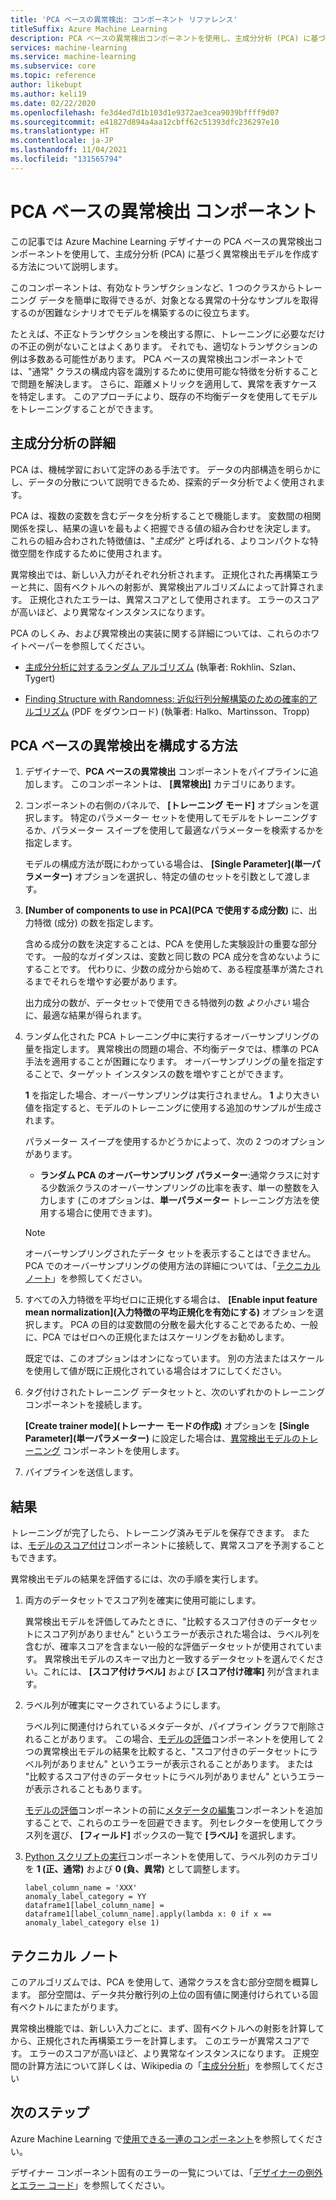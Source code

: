 ```yaml
---
title: 'PCA ベースの異常検出: コンポーネント リファレンス'
titleSuffix: Azure Machine Learning
description: PCA ベースの異常検出コンポーネントを使用し、主成分分析 (PCA) に基づく異常検出モデルを作成する方法を学習します。
services: machine-learning
ms.service: machine-learning
ms.subservice: core
ms.topic: reference
author: likebupt
ms.author: keli19
ms.date: 02/22/2020
ms.openlocfilehash: fe3d4ed7d1b103d1e9372ae3cea9039bffff9d07
ms.sourcegitcommit: e41827d894a4aa12cbff62c51393dfc236297e10
ms.translationtype: HT
ms.contentlocale: ja-JP
ms.lasthandoff: 11/04/2021
ms.locfileid: "131565794"
---
```

# <a name="pca-based-anomaly-detection-component"></a>PCA ベースの異常検出 コンポーネント

この記事では Azure Machine Learning デザイナーの PCA ベースの異常検出コンポーネントを使用して、主成分分析 (PCA) に基づく異常検出モデルを作成する方法について説明します。

このコンポーネントは、有効なトランザクションなど、1 つのクラスからトレーニング データを簡単に取得できるが、対象となる異常の十分なサンプルを取得するのが困難なシナリオでモデルを構築するのに役立ちます。 

たとえば、不正なトランザクションを検出する際に、トレーニングに必要なだけの不正の例がないことはよくあります。 それでも、適切なトランザクションの例は多数ある可能性があります。 PCA ベースの異常検出コンポーネントでは、"通常" クラスの構成内容を識別するために使用可能な特徴を分析することで問題を解決します。 さらに、距離メトリックを適用して、異常を表すケースを特定します。 このアプローチにより、既存の不均衡データを使用してモデルをトレーニングすることができます。

## <a name="more-about-principal-component-analysis"></a>主成分分析の詳細

PCA は、機械学習において定評のある手法です。 データの内部構造を明らかにし、データの分散について説明できるため、探索的データ分析でよく使用されます。

PCA は、複数の変数を含むデータを分析することで機能します。 変数間の相関関係を探し、結果の違いを最もよく把握できる値の組み合わせを決定します。 これらの組み合わされた特徴値は、"*主成分*" と呼ばれる、よりコンパクトな特徴空間を作成するために使用されます。

異常検出では、新しい入力がそれぞれ分析されます。 正規化された再構築エラーと共に、固有ベクトルへの射影が、異常検出アルゴリズムによって計算されます。 正規化されたエラーは、異常スコアとして使用されます。 エラーのスコアが高いほど、より異常なインスタンスになります。

PCA のしくみ、および異常検出の実装に関する詳細については、これらのホワイトペーパーを参照してください。

- [主成分分析に対するランダム アルゴリズム](https://arxiv.org/abs/0809.2274) (執筆者: Rokhlin、Szlan、Tygert)

- [Finding Structure with Randomness: 近似行列分解構築のための確率的アルゴリズム](http://users.cms.caltech.edu/~jtropp/papers/HMT11-Finding-Structure-SIREV.pdf) (PDF をダウンロード) (執筆者: Halko、Martinsson、Tropp)

## <a name="how-to-configure-pca-based-anomaly-detection"></a>PCA ベースの異常検出を構成する方法

1. デザイナーで、**PCA ベースの異常検出** コンポーネントをパイプラインに追加します。 このコンポーネントは、 **[異常検出]** カテゴリにあります。

2. コンポーネントの右側のパネルで、 **[トレーニング モード]** オプションを選択します。 特定のパラメーター セットを使用してモデルをトレーニングするか、パラメーター スイープを使用して最適なパラメーターを検索するかを指定します。

    モデルの構成方法が既にわかっている場合は、 **[Single Parameter]\(単一パラメーター\)** オプションを選択し、特定の値のセットを引数として渡します。

3. **[Number of components to use in PCA]\(PCA で使用する成分数\)** に、出力特徴 (成分) の数を指定します。

    含める成分の数を決定することは、PCA を使用した実験設計の重要な部分です。 一般的なガイダンスは、変数と同じ数の PCA 成分を含めないようにすることです。 代わりに、少数の成分から始めて、ある程度基準が満たされるまでそれらを増やす必要があります。

    出力成分の数が、データセットで使用できる特徴列の数 *より小さい* 場合に、最適な結果が得られます。

4. ランダム化された PCA トレーニング中に実行するオーバーサンプリングの量を指定します。 異常検出の問題の場合、不均衡データでは、標準の PCA 手法を適用することが困難になります。 オーバーサンプリングの量を指定することで、ターゲット インスタンスの数を増やすことができます。

    **1** を指定した場合、オーバーサンプリングは実行されません。 **1** より大きい値を指定すると、モデルのトレーニングに使用する追加のサンプルが生成されます。

    パラメーター スイープを使用するかどうかによって、次の 2 つのオプションがあります。

    - **ランダム PCA のオーバーサンプリング パラメーター**:通常クラスに対する少数派クラスのオーバーサンプリングの比率を表す、単一の整数を入力します (このオプションは、**単一パラメーター** トレーニング方法を使用する場合に使用できます)。

    > [!NOTE]
    > オーバーサンプリングされたデータ セットを表示することはできません。 PCA でのオーバーサンプリングの使用方法の詳細については、「[テクニカル ノート](#technical-notes)」を参照してください。

5. すべての入力特徴を平均ゼロに正規化する場合は、 **[Enable input feature mean normalization]\(入力特徴の平均正規化を有効にする\)** オプションを選択します。 PCA の目的は変数間の分散を最大化することであるため、一般に、PCA ではゼロへの正規化またはスケーリングをお勧めします。

    既定では、このオプションはオンになっています。 別の方法またはスケールを使用して値が既に正規化されている場合はオフにしてください。

6. タグ付けされたトレーニング データセットと、次のいずれかのトレーニング コンポーネントを接続します。

   **[Create trainer mode]\(トレーナー モードの作成\)** オプションを **[Single Parameter]\(単一パラメーター\)** に設定した場合は、[異常検出モデルのトレーニング](train-anomaly-detection-model.md) コンポーネントを使用します。

7. パイプラインを送信します。

## <a name="results"></a>結果

トレーニングが完了したら、トレーニング済みモデルを保存できます。 または、[モデルのスコア付け](score-model.md)コンポーネントに接続して、異常スコアを予測することもできます。

異常検出モデルの結果を評価するには、次の手順を実行します。

1. 両方のデータセットでスコア列を確実に使用可能にします。

    異常検出モデルを評価してみたときに、"比較するスコア付きのデータセットにスコア列がありません" というエラーが表示された場合は、ラベル列を含むが、確率スコアを含まない一般的な評価データセットが使用されています。 異常検出モデルのスキーマ出力と一致するデータセットを選んでください。これには、 **[スコア付けラベル]** および **[スコア付け確率]** 列が含まれます。

2. ラベル列が確実にマークされているようにします。

    ラベル列に関連付けられているメタデータが、パイプライン グラフで削除されることがあります。 この場合、[モデルの評価](evaluate-model.md)コンポーネントを使用して 2 つの異常検出モデルの結果を比較すると、"スコア付きのデータセットにラベル列がありません" というエラーが表示されることがあります。 または "比較するスコア付きのデータセットにラベル列がありません" というエラーが表示されることもあります。

    [モデルの評価](evaluate-model.md)コンポーネントの前に[メタデータの編集](edit-metadata.md)コンポーネントを追加することで、これらのエラーを回避できます。 列セレクターを使用してクラス列を選び、 **[フィールド]** ボックスの一覧で **[ラベル]** を選択します。

3. [Python スクリプトの実行](execute-python-script.md)コンポーネントを使用して、ラベル列のカテゴリを **1 (正、通常)** および **0 (負、異常)** として調整します。

    ````
    label_column_name = 'XXX'
    anomaly_label_category = YY
    dataframe1[label_column_name] = dataframe1[label_column_name].apply(lambda x: 0 if x == anomaly_label_category else 1)
    ````

    
## <a name="technical-notes"></a>テクニカル ノート

このアルゴリズムでは、PCA を使用して、通常クラスを含む部分空間を概算します。 部分空間は、データ共分散行列の上位の固有値に関連付けられている固有ベクトルにまたがります。 

異常検出機能では、新しい入力ごとに、まず、固有ベクトルへの射影を計算してから、正規化された再構築エラーを計算します。 このエラーが異常スコアです。 エラーのスコアが高いほど、より異常なインスタンスになります。 正規空間の計算方法について詳しくは、Wikipedia の「[主成分分析](https://wikipedia.org/wiki/Principal_component_analysis)」を参照してください 


## <a name="next-steps"></a>次のステップ

Azure Machine Learning で[使用できる一連のコンポーネント](component-reference.md)を参照してください。 

デザイナー コンポーネント固有のエラーの一覧については、「[デザイナーの例外とエラー コード](designer-error-codes.md)」を参照してください。
